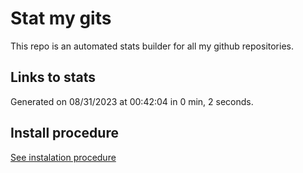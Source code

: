 # Stat my gits

This repo is an automated stats builder for all my github repositories.

## Links to stats


Generated on 08/31/2023 at 00:42:04 in 0 min, 2 seconds.

## Install procedure

[See instalation procedure](./src/install.md)
